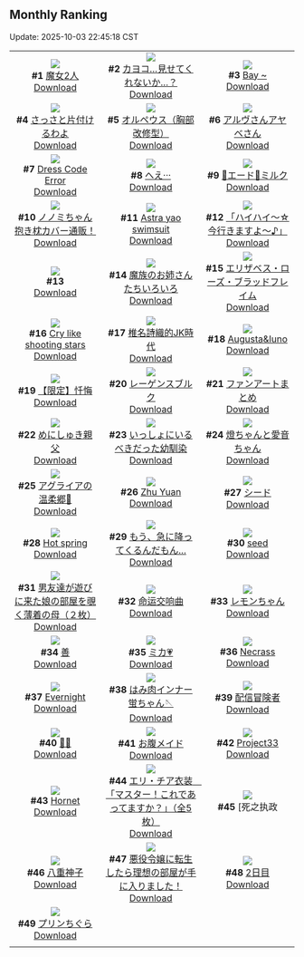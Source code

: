 ## Monthly Ranking
Update: 2025-10-03 22:45:18 CST

|      |      |      |
| :----: | :----: | :----: |
| ![](https://i.pixiv.re/c/240x480/img-master/img/2025/09/05/00/05/06/134717473_p0_master1200.jpg)<br>**#1** [魔女2人](https://www.pixiv.net/artworks/134717473)<br>[Download](https://i.pixiv.re/img-original/img/2025/09/05/00/05/06/134717473_p0.jpg) | ![](https://i.pixiv.re/c/240x480/img-master/img/2025/09/05/12/00/12/134730232_p0_master1200.jpg)<br>**#2** [カヨコ…見せてくれないか…？](https://www.pixiv.net/artworks/134730232)<br>[Download](https://i.pixiv.re/img-original/img/2025/09/05/12/00/12/134730232_p0.png) | ![](https://i.pixiv.re/c/240x480/img-master/img/2025/09/05/12/07/48/134730540_p0_master1200.jpg)<br>**#3** [Bay ~](https://www.pixiv.net/artworks/134730540)<br>[Download](https://i.pixiv.re/img-original/img/2025/09/05/12/07/48/134730540_p0.jpg) |
| ![](https://i.pixiv.re/c/240x480/img-master/img/2025/09/05/00/38/34/134718880_p0_master1200.jpg)<br>**#4** [さっさと片付けるわよ](https://www.pixiv.net/artworks/134718880)<br>[Download](https://i.pixiv.re/img-original/img/2025/09/05/00/38/34/134718880_p0.png) | ![](https://i.pixiv.re/c/240x480/img-master/img/2025/09/05/00/00/09/134716922_p0_master1200.jpg)<br>**#5** [オルペウス（胸部改修型）](https://www.pixiv.net/artworks/134716922)<br>[Download](https://i.pixiv.re/img-original/img/2025/09/05/00/00/09/134716922_p0.jpg) | ![](https://i.pixiv.re/c/240x480/img-master/img/2025/09/05/17/58/56/134737968_p0_master1200.jpg)<br>**#6** [アルヴさんアヤベさん](https://www.pixiv.net/artworks/134737968)<br>[Download](https://i.pixiv.re/img-original/img/2025/09/05/17/58/56/134737968_p0.jpg) |
| ![](https://i.pixiv.re/c/240x480/img-master/img/2025/09/04/13/57/39/134697778_p0_master1200.jpg)<br>**#7** [Dress Code Error](https://www.pixiv.net/artworks/134697778)<br>[Download](https://i.pixiv.re/img-original/img/2025/09/04/13/57/39/134697778_p0.jpg) | ![](https://i.pixiv.re/c/240x480/img-master/img/2025/09/05/17/20/01/134736966_p0_master1200.jpg)<br>**#8** [へえ···](https://www.pixiv.net/artworks/134736966)<br>[Download](https://i.pixiv.re/img-original/img/2025/09/05/17/20/01/134736966_p0.png) | ![](https://i.pixiv.re/c/240x480/img-master/img/2025/09/06/12/00/02/134768861_p0_master1200.jpg)<br>**#9** [🐰エード🐰ミルク](https://www.pixiv.net/artworks/134768861)<br>[Download](https://i.pixiv.re/img-original/img/2025/09/06/12/00/02/134768861_p0.jpg) |
| ![](https://i.pixiv.re/c/240x480/img-master/img/2025/09/05/10/50/40/134728925_p0_master1200.jpg)<br>**#10** [ノノミちゃん抱き枕カバー通贩！](https://www.pixiv.net/artworks/134728925)<br>[Download](https://i.pixiv.re/img-original/img/2025/09/05/10/50/40/134728925_p0.png) | ![](https://i.pixiv.re/c/240x480/img-master/img/2025/09/04/18/51/47/134704472_p0_master1200.jpg)<br>**#11** [Astra yao swimsuit](https://www.pixiv.net/artworks/134704472)<br>[Download](https://i.pixiv.re/img-original/img/2025/09/04/18/51/47/134704472_p0.jpg) | ![](https://i.pixiv.re/c/240x480/img-master/img/2025/09/05/00/00/15/134716972_p0_master1200.jpg)<br>**#12** [「ハイハイ〜☆ 今行きますよ〜♪」](https://www.pixiv.net/artworks/134716972)<br>[Download](https://i.pixiv.re/img-original/img/2025/09/05/00/00/15/134716972_p0.png) |
| ![](https://s.pximg.net/common/images/limit_unviewable_s.png)<br>**#13** [](https://www.pixiv.net/artworks/134743460)<br>[Download](https://s.pximg.net/common/images/limit_unviewable_s.png) | ![](https://i.pixiv.re/c/240x480/img-master/img/2025/09/05/20/26/53/134743665_p0_master1200.jpg)<br>**#14** [魔族のお姉さんたちいろいろ](https://www.pixiv.net/artworks/134743665)<br>[Download](https://i.pixiv.re/img-original/img/2025/09/05/20/26/53/134743665_p0.png) | ![](https://i.pixiv.re/c/240x480/img-master/img/2025/09/05/21/30/01/134746445_p0_master1200.jpg)<br>**#15** [エリザベス・ローズ・ブラッドフレイム](https://www.pixiv.net/artworks/134746445)<br>[Download](https://i.pixiv.re/img-original/img/2025/09/05/21/30/01/134746445_p0.jpg) |
| ![](https://i.pixiv.re/c/240x480/img-master/img/2025/09/04/03/28/17/134687715_p0_master1200.jpg)<br>**#16** [Cry like shooting stars](https://www.pixiv.net/artworks/134687715)<br>[Download](https://i.pixiv.re/img-original/img/2025/09/04/03/28/17/134687715_p0.jpg) | ![](https://i.pixiv.re/c/240x480/img-master/img/2025/09/05/03/07/53/134722244_p0_master1200.jpg)<br>**#17** [椎名詩織的JK時代](https://www.pixiv.net/artworks/134722244)<br>[Download](https://i.pixiv.re/img-original/img/2025/09/05/03/07/53/134722244_p0.png) | ![](https://i.pixiv.re/c/240x480/img-master/img/2025/09/05/19/21/55/134741159_p0_master1200.jpg)<br>**#18** [Augusta&Iuno](https://www.pixiv.net/artworks/134741159)<br>[Download](https://i.pixiv.re/img-original/img/2025/09/05/19/21/55/134741159_p0.png) |
| ![](https://i.pixiv.re/c/240x480/img-master/img/2025/09/05/19/08/45/134740749_p0_master1200.jpg)<br>**#19** [【限定】忏悔](https://www.pixiv.net/artworks/134740749)<br>[Download](https://i.pixiv.re/img-original/img/2025/09/05/19/08/45/134740749_p0.jpg) | ![](https://i.pixiv.re/c/240x480/img-master/img/2025/09/06/00/00/17/134753276_p0_master1200.jpg)<br>**#20** [レーゲンスブルク](https://www.pixiv.net/artworks/134753276)<br>[Download](https://i.pixiv.re/img-original/img/2025/09/06/00/00/17/134753276_p0.jpg) | ![](https://i.pixiv.re/c/240x480/img-master/img/2025/09/05/11/26/35/134729526_p0_master1200.jpg)<br>**#21** [ファンアートまとめ](https://www.pixiv.net/artworks/134729526)<br>[Download](https://i.pixiv.re/img-original/img/2025/09/05/11/26/35/134729526_p0.jpg) |
| ![](https://i.pixiv.re/c/240x480/img-master/img/2025/09/05/18/05/24/134738585_p0_master1200.jpg)<br>**#22** [めにしゅき親父](https://www.pixiv.net/artworks/134738585)<br>[Download](https://i.pixiv.re/img-original/img/2025/09/05/18/05/24/134738585_p0.png) | ![](https://i.pixiv.re/c/240x480/img-master/img/2025/09/05/17/47/16/134737713_p0_master1200.jpg)<br>**#23** [いっしょにいるべきだった幼馴染](https://www.pixiv.net/artworks/134737713)<br>[Download](https://i.pixiv.re/img-original/img/2025/09/05/17/47/16/134737713_p0.png) | ![](https://i.pixiv.re/c/240x480/img-master/img/2025/09/05/00/19/41/134718059_p0_master1200.jpg)<br>**#24** [燈ちゃんと愛音ちゃん](https://www.pixiv.net/artworks/134718059)<br>[Download](https://i.pixiv.re/img-original/img/2025/09/05/00/19/41/134718059_p0.jpg) |
| ![](https://i.pixiv.re/c/240x480/img-master/img/2025/09/04/18/35/47/134704026_p0_master1200.jpg)<br>**#25** [アグライアの温柔郷💛](https://www.pixiv.net/artworks/134704026)<br>[Download](https://i.pixiv.re/img-original/img/2025/09/04/18/35/47/134704026_p0.jpg) | ![](https://i.pixiv.re/c/240x480/img-master/img/2025/09/04/18/05/26/134703075_p0_master1200.jpg)<br>**#26** [Zhu Yuan](https://www.pixiv.net/artworks/134703075)<br>[Download](https://i.pixiv.re/img-original/img/2025/09/04/18/05/26/134703075_p0.png) | ![](https://i.pixiv.re/c/240x480/img-master/img/2025/09/04/13/59/19/134697803_p0_master1200.jpg)<br>**#27** [シード](https://www.pixiv.net/artworks/134697803)<br>[Download](https://i.pixiv.re/img-original/img/2025/09/04/13/59/19/134697803_p0.jpg) |
| ![](https://i.pixiv.re/c/240x480/img-master/img/2025/09/07/01/07/13/134797939_p0_master1200.jpg)<br>**#28** [Hot spring](https://www.pixiv.net/artworks/134797939)<br>[Download](https://i.pixiv.re/img-original/img/2025/09/07/01/07/13/134797939_p0.png) | ![](https://i.pixiv.re/c/240x480/img-master/img/2025/09/05/18/00/17/134738170_p0_master1200.jpg)<br>**#29** [もう、急に降ってくるんだもん…](https://www.pixiv.net/artworks/134738170)<br>[Download](https://i.pixiv.re/img-original/img/2025/09/05/18/00/17/134738170_p0.jpg) | ![](https://i.pixiv.re/c/240x480/img-master/img/2025/09/06/00/00/10/134753207_p0_master1200.jpg)<br>**#30** [seed](https://www.pixiv.net/artworks/134753207)<br>[Download](https://i.pixiv.re/img-original/img/2025/09/06/00/00/10/134753207_p0.jpg) |
| ![](https://i.pixiv.re/c/240x480/img-master/img/2025/09/06/18/41/40/134780663_p0_master1200.jpg)<br>**#31** [男友達が遊びに来た娘の部屋を覗く薄着の母（２枚）](https://www.pixiv.net/artworks/134780663)<br>[Download](https://i.pixiv.re/img-original/img/2025/09/06/18/41/40/134780663_p0.jpg) | ![](https://i.pixiv.re/c/240x480/img-master/img/2025/09/03/12/54/37/134660251_p0_master1200.jpg)<br>**#32** [命运交响曲](https://www.pixiv.net/artworks/134660251)<br>[Download](https://i.pixiv.re/img-original/img/2025/09/03/12/54/37/134660251_p0.png) | ![](https://i.pixiv.re/c/240x480/img-master/img/2025/09/05/00/00/19/134717002_p0_master1200.jpg)<br>**#33** [レモンちゃん](https://www.pixiv.net/artworks/134717002)<br>[Download](https://i.pixiv.re/img-original/img/2025/09/05/00/00/19/134717002_p0.png) |
| ![](https://i.pixiv.re/c/240x480/img-master/img/2025/09/03/22/55/40/134678757_p0_master1200.jpg)<br>**#34** [善](https://www.pixiv.net/artworks/134678757)<br>[Download](https://i.pixiv.re/img-original/img/2025/09/03/22/55/40/134678757_p0.jpg) | ![](https://i.pixiv.re/c/240x480/img-master/img/2025/09/05/17/31/20/134737276_p0_master1200.jpg)<br>**#35** [ミカ💗](https://www.pixiv.net/artworks/134737276)<br>[Download](https://i.pixiv.re/img-original/img/2025/09/05/17/31/20/134737276_p0.png) | ![](https://i.pixiv.re/c/240x480/img-master/img/2025/09/05/00/30/16/134717010_p0_master1200.jpg)<br>**#36** [Necrass](https://www.pixiv.net/artworks/134717010)<br>[Download](https://i.pixiv.re/img-original/img/2025/09/05/00/30/16/134717010_p0.jpg) |
| ![](https://i.pixiv.re/c/240x480/img-master/img/2025/09/06/00/11/45/134754242_p0_master1200.jpg)<br>**#37** [Evernight](https://www.pixiv.net/artworks/134754242)<br>[Download](https://i.pixiv.re/img-original/img/2025/09/06/00/11/45/134754242_p0.png) | ![](https://i.pixiv.re/c/240x480/img-master/img/2025/09/06/22/10/12/134789796_p0_master1200.jpg)<br>**#38** [はみ肉インナー蛍ちゃん🪡](https://www.pixiv.net/artworks/134789796)<br>[Download](https://i.pixiv.re/img-original/img/2025/09/06/22/10/12/134789796_p0.png) | ![](https://i.pixiv.re/c/240x480/img-master/img/2025/09/05/12/33/50/134731105_p0_master1200.jpg)<br>**#39** [配信冒険者](https://www.pixiv.net/artworks/134731105)<br>[Download](https://i.pixiv.re/img-original/img/2025/09/05/12/33/50/134731105_p0.jpg) |
| ![](https://i.pixiv.re/c/240x480/img-master/img/2025/09/05/21/42/48/134747003_p0_master1200.jpg)<br>**#40** [🩵🤍](https://www.pixiv.net/artworks/134747003)<br>[Download](https://i.pixiv.re/img-original/img/2025/09/05/21/42/48/134747003_p0.jpg) | ![](https://i.pixiv.re/c/240x480/img-master/img/2025/09/06/12/30/03/134769791_p0_master1200.jpg)<br>**#41** [お腹メイド](https://www.pixiv.net/artworks/134769791)<br>[Download](https://i.pixiv.re/img-original/img/2025/09/06/12/30/03/134769791_p0.jpg) | ![](https://i.pixiv.re/c/240x480/img-master/img/2025/09/03/20/20/40/134671924_p0_master1200.jpg)<br>**#42** [Project33](https://www.pixiv.net/artworks/134671924)<br>[Download](https://i.pixiv.re/img-original/img/2025/09/03/20/20/40/134671924_p0.png) |
| ![](https://i.pixiv.re/c/240x480/img-master/img/2025/09/05/02/56/47/134722121_p0_master1200.jpg)<br>**#43** [Hornet](https://www.pixiv.net/artworks/134722121)<br>[Download](https://i.pixiv.re/img-original/img/2025/09/05/02/56/47/134722121_p0.jpg) | ![](https://i.pixiv.re/c/240x480/img-master/img/2025/09/07/11/00/05/134809364_p0_master1200.jpg)<br>**#44** [エリ・チア衣装　「マスター！これであってますか？」（全5枚）](https://www.pixiv.net/artworks/134809364)<br>[Download](https://i.pixiv.re/img-original/img/2025/09/07/11/00/05/134809364_p0.jpg) | ![](https://i.pixiv.re/c/240x480/img-master/img/2025/09/05/13/20/04/134732001_p0_master1200.jpg)<br>**#45** [死之执政|若娜瓦](https://www.pixiv.net/artworks/134732001)<br>[Download](https://i.pixiv.re/img-original/img/2025/09/05/13/20/04/134732001_p0.jpg) |
| ![](https://i.pixiv.re/c/240x480/img-master/img/2025/09/05/18/41/55/134739705_p0_master1200.jpg)<br>**#46** [八重神子](https://www.pixiv.net/artworks/134739705)<br>[Download](https://i.pixiv.re/img-original/img/2025/09/05/18/41/55/134739705_p0.jpg) | ![](https://i.pixiv.re/c/240x480/img-master/img/2025/09/05/13/57/57/134729848_p0_master1200.jpg)<br>**#47** [悪役令嬢に転生したら理想の部屋が手に入りました！](https://www.pixiv.net/artworks/134729848)<br>[Download](https://i.pixiv.re/img-original/img/2025/09/05/13/57/57/134729848_p0.jpg) | ![](https://i.pixiv.re/c/240x480/img-master/img/2025/09/04/20/04/00/134707136_p0_master1200.jpg)<br>**#48** [2日目](https://www.pixiv.net/artworks/134707136)<br>[Download](https://i.pixiv.re/img-original/img/2025/09/04/20/04/00/134707136_p0.jpg) |
| ![](https://i.pixiv.re/c/240x480/img-master/img/2025/09/05/20/30/02/134743782_p0_master1200.jpg)<br>**#49** [プリンちぐら](https://www.pixiv.net/artworks/134743782)<br>[Download](https://i.pixiv.re/img-original/img/2025/09/05/20/30/02/134743782_p0.png) |
|      |      |
